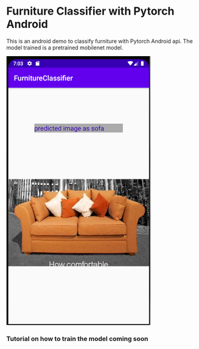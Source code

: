 # Furniture Classifier with Pytorch Android

This is an android demo to classify furniture with Pytorch Android api. The model trained is a
pretrained mobilenet model.

![](demo.png)

### Tutorial on how to train the model coming soon